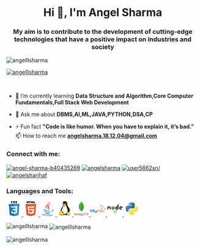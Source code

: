 <h1 align="center">Hi 👋, I'm Angel Sharma</h1>
<h3 align="center">My aim is to contribute to the development of cutting-edge technologies that have a positive impact on industries and society</h3>

<p align="left"> <img src="https://komarev.com/ghpvc/?username=angelllsharma&label=Profile%20views&color=0e75b6&style=flat" alt="angelllsharma" /> </p>

<p align="left"> <a href="https://github.com/ryo-ma/github-profile-trophy"><img src="https://github-profile-trophy.vercel.app/?username=angelllsharma" alt="angelllsharma" /></a> </p>

<p align="left"> <a href="https://twitter.com/" target="blank"><img src="https://img.shields.io/twitter/follow/?logo=twitter&style=for-the-badge" alt="" /></a> </p>

- 🌱 I’m currently learning **Data Structure and Algorithm,Core Computer Fundamentals,Full Stack Web Development**

- 💬 Ask me about **DBMS,AI,ML,JAVA,PYTHON,DSA,CP**

- ⚡ Fun fact **"Code is like humor. When you have to explain it, it’s bad."**
📫 How to reach me **angelsharma.18.12.04@gmail.com**

<h3 align="left">Connect with me:</h3>
<p align="left">
<a href="https://linkedin.com/in/angel-sharma-b40435269" target="blank"><img align="center" src="https://raw.githubusercontent.com/rahuldkjain/github-profile-readme-generator/master/src/images/icons/Social/linked-in-alt.svg" alt="angel-sharma-b40435269" height="30" width="40" /></a>
<a href="https://www.codechef.com/users/angelsharma" target="blank"><img align="center" src="https://cdn.jsdelivr.net/npm/simple-icons@3.1.0/icons/codechef.svg" alt="angelsharma" height="30" width="40" /></a>
<a href="https://www.leetcode.com/user5662sn/" target="blank"><img align="center" src="https://raw.githubusercontent.com/rahuldkjain/github-profile-readme-generator/master/src/images/icons/Social/leet-code.svg" alt="user5662sn/" height="30" width="40" /></a>
<a href="https://auth.geeksforgeeks.org/user/angelsharjhaf" target="blank"><img align="center" src="https://raw.githubusercontent.com/rahuldkjain/github-profile-readme-generator/master/src/images/icons/Social/geeks-for-geeks.svg" alt="angelsharjhaf" height="30" width="40" /></a>
</p>

<h3 align="left">Languages and Tools:</h3>
<p align="left"> <a href="https://www.w3schools.com/css/" target="_blank" rel="noreferrer"> <img src="https://raw.githubusercontent.com/devicons/devicon/master/icons/css3/css3-original-wordmark.svg" alt="css3" width="40" height="40"/> </a> <a href="https://www.w3.org/html/" target="_blank" rel="noreferrer"> <img src="https://raw.githubusercontent.com/devicons/devicon/master/icons/html5/html5-original-wordmark.svg" alt="html5" width="40" height="40"/> </a> <a href="https://www.java.com" target="_blank" rel="noreferrer"> <img src="https://raw.githubusercontent.com/devicons/devicon/master/icons/java/java-original.svg" alt="java" width="40" height="40"/> </a> <a href="https://www.linux.org/" target="_blank" rel="noreferrer"> <img src="https://raw.githubusercontent.com/devicons/devicon/master/icons/linux/linux-original.svg" alt="linux" width="40" height="40"/> </a> <a href="https://www.mongodb.com/" target="_blank" rel="noreferrer"> <img src="https://raw.githubusercontent.com/devicons/devicon/master/icons/mongodb/mongodb-original-wordmark.svg" alt="mongodb" width="40" height="40"/> </a> <a href="https://www.mysql.com/" target="_blank" rel="noreferrer"> <img src="https://raw.githubusercontent.com/devicons/devicon/master/icons/mysql/mysql-original-wordmark.svg" alt="mysql" width="40" height="40"/> </a> <a href="https://nodejs.org" target="_blank" rel="noreferrer"> <img src="https://raw.githubusercontent.com/devicons/devicon/master/icons/nodejs/nodejs-original-wordmark.svg" alt="nodejs" width="40" height="40"/> </a> <a href="https://www.python.org" target="_blank" rel="noreferrer"> <img src="https://raw.githubusercontent.com/devicons/devicon/master/icons/python/python-original.svg" alt="python" width="40" height="40"/> </a> </p>

<p><img align="left" src="https://github-readme-stats.vercel.app/api/top-langs?username=angelllsharma&show_icons=true&locale=en&layout=compact" alt="angelllsharma" /></p>

<p>&nbsp;<img align="center" src="https://github-readme-stats.vercel.app/api?username=angelllsharma&show_icons=true&locale=en" alt="angelllsharma" /></p>

<p><img align="center" src="https://github-readme-streak-stats.herokuapp.com/?user=angelllsharma&" alt="angelllsharma" /></p>
